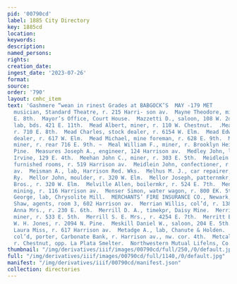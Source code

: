 ```yaml
---
pid: '00790cd'
label: 1885 City Directory
key: 1885cd
location: 
keywords: 
description: 
named_persons: 
rights: 
creation_date: 
ingest_date: '2023-07-26'
format: 
source: 
order: '790'
layout: cmhc_item
text: 'Gashmere “wean in rinest Grades at BABGOCK’S  MAY -179 MET        Maynard Charles,
  musician, Standard Theatre, r. 215 Harri- son av.  Mayne Theodore, miner, r. 422
  E. 8th.  Mayor’s Office, Court House.  Mazzetti D., saloon, 108 W. 2d.  Me Patrick,
  lab, bds. 421 E. 11th.  Mead Albert, miner, r. 110 W. Chestnut.  .Mead Arthur, dairyman,
  r. 710 E. 8th.  Mead Charles, stock dealer, r. 6154 W. Elm.  Mead Edward F., stock
  dealer, r. 617 W. Elm.  Mead Michael, mine foreman, r. 628 E. 9th.  Mead Patrick,
  miner, r. rear 716 E. 9th. ~  Meal William F., miner, r. Brooklyn Heights, foot
  Pine.  Measures Joseph A., engineer, 124 Harrison av.  Medley John, lab, William,
  Irvine, 129 E. 4th.  Meehan John C., miner, r. 303 E. 5th.  Meidlein Jennie Mrs.,
  furnished rooms, r. 519 Harrison av.  Meidlein John, confectioner, r. 519 Harrison
  av.  Meisman A., lab, Harrison Red. Wks.  Melhus M. J., car repairer, D. & R. G.
  Ry.  Mellor John, moulder, r. 320 W. Elm.  Mellor Joseph, patternmkr, Engelbach
  Bros., r. 320 W. Elm.  Melville Allen, boilermkr, r. 524 E. 7th.  Menken Julius,
  mining, r. 116 Harrison av.  Menser Simon, water wagon, r. 800 EK. 5th.  Mercer
  George, lab, Chrysolite Mill.  MERCHANTS’ FIRE INSURANCE CO., Newark, Stickley &
  Shaw, agents, room 3, 602 Harrison av.  Merrian Willis, col’d, r. 1385 W. 2d.  Merrill
  Anna Mrs., r. 230 E. 6th.  Merrill D. A., timekpr, Daisy Mine.  Merrill John A.,
  miner, r. 533 E. 5th.  Merrill S. E. Mrs., r. 4254 E. 7th.  Merritt Edward, barkpr,
  W. H. Jones, r. 2094 N. Pine.  Meskill Daniel W., saloon, 204 E. 5th.  Messinger
  Laura Miss, r. 617 Harrison av.  Metadge A., lab, Chanute & Holden.  Metcalf Christopher,
  col’d, porter, Carbonate Bank, r. Harrison av., nw. cor. 4th.  Metcalf James, lab,
  r. Chestnut, opp. La Plata Smelter.  Northwestern Mutual Lifelns, Co., Buck''& Steel    '
thumbnail: "/img/derivatives/iiif/images/00790cd/full/250,/0/default.jpg"
full: "/img/derivatives/iiif/images/00790cd/full/1140,/0/default.jpg"
manifest: "/img/derivatives/iiif/00790cd/manifest.json"
collection: directories
---
```


